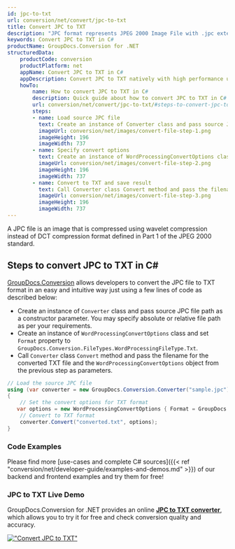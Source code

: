 ```yaml
---
id: jpc-to-txt
url: conversion/net/convert/jpc-to-txt
title: Convert JPC to TXT
description: "JPC format represents JPEG 2000 Image File with .jpc extension. Learn how to convert JPC to TXT file programmatically in C# language using GroupDocs.Conversion for .NET library."
keywords: Convert JPC to TXT in C#
productName: GroupDocs.Conversion for .NET
structuredData:
    productCode: conversion
    productPlatform: net
    appName: Convert JPC to TXT in C#
    appDescription: Convert JPC to TXT natively with high performance using C# language and server side GroupDocs.Conversion for .NET APIs, without the use of any software like Microsoft or Open Office.
    howTo:
        name: How to convert JPC to TXT in C# 
        description: Quick guide about how to convert JPC to TXT in C# with high performance and accuracy.
        url: conversion/net/convert/jpc-to-txt/#steps-to-convert-jpc-to-txt-in-c
        steps:
        - name: Load source JPC file 
          text: Create an instance of Converter class and pass source JPC file path as a constructor parameter. You may specify absolute or relative file path as per your requirements. 
          imageUrl: conversion/net/images/convert-file-step-1.png
          imageHeight: 196
          imageWidth: 737
        - name: Specify convert options 
          text: Create an instance of WordProcessingConvertOptions class.
          imageUrl: conversion/net/images/convert-file-step-2.png
          imageHeight: 196
          imageWidth: 737
        - name: Convert to TXT and save result 
          text: Call Converter class Convert method and pass the filename for the converted HTML file and the WordProcessingConvertOptions object from the previous step as parameters.
          imageUrl: conversion/net/images/convert-file-step-3.png
          imageHeight: 196
          imageWidth: 737
---
```


A JPC file is an image that is compressed using wavelet compression instead of DCT compression format defined in Part 1 of the JPEG 2000 standard.

## Steps to convert JPC to TXT in C#

[GroupDocs.Conversion](https://products.groupdocs.com/conversion/net) allows developers to convert the JPC file to TXT format in an easy and intuitive way just using a few lines of code as described below:

* Create an instance of `Converter` class and pass source JPC file path as a constructor parameter. You may specify absolute or relative file path as per your requirements. 
* Create an instance of `WordProcessingConvertOptions` class and set `Format` property to `GroupDocs.Conversion.FileTypes.WordProcessingFileType.Txt`.
* Call `Converter` class `Convert` method and pass the filename for the converted TXT file and the `WordProcessingConvertOptions` object from the previous step as parameters.

```csharp
// Load the source JPC file
using (var converter = new GroupDocs.Conversion.Converter("sample.jpc"))
{
    // Set the convert options for TXT format
   var options = new WordProcessingConvertOptions { Format = GroupDocs.Conversion.FileTypes.WordProcessingFileType.Txt };
    // Convert to TXT format
    converter.Convert("converted.txt", options);
}
```

### Code Examples

Please find more [use-cases and complete C# sources]({{< ref "conversion/net/developer-guide/examples-and-demos.md" >}}) of our backend and frontend examples and try them for free!

### JPC to TXT Live Demo

GroupDocs.Conversion for .NET provides an online [**JPC to TXT converter**](https://products.groupdocs.app/conversion/jpc-to-txt), which allows you to try it for free and check conversion quality and accuracy.

[!["Convert JPC to TXT"](conversion/net/images/convert-to-txt/convert-jpc-to-txt.png)](https://products.groupdocs.app/conversion/jpc-to-txt)